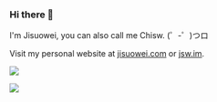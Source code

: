 ### Hi there 👋

I'm Jisuowei, you can also call me Chisw. (゜-゜)つロ

Visit my personal website at [jisuowei.com](https://jisuowei.com) or [jsw.im](http://jsw.im).

![](https://github-readme-stats.vercel.app/api?username=chisw&show_icons=true)

![](https://github-readme-stats.vercel.app/api/top-langs/?username=chisw&layout=compact)
